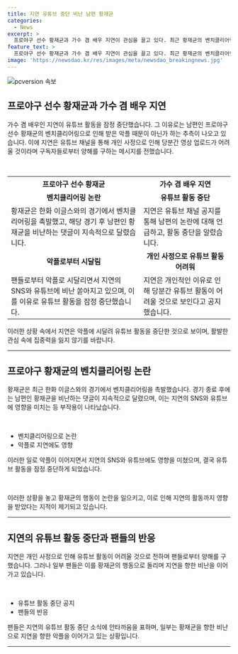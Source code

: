 ```yaml
---
title: 지연 유튜브 중단 비난 남편 황재균
categories:
  - News
excerpt: >
  프로야구 선수 황재균과 가수 겸 배우 지연이 관심을 끌고 있다. 최근 황재균의 벤치클리어링 후 지연이 악플에 시달려 유튜브 활동을 잠정 중단했다는 소식이 전해졌다. 황재균의 경기에서의 행동이 논란을 빚으면서 지연의 SNS와 유튜브에 비난 댓글이 쏟아지고 있는 상황이라고 전해졌다. 지연은 개인 사정으로 인해 당분간 활동이 어려울 것이라며 구독자들의 양해를 부탁했으며, 밝은 모습으로 돌아오겠다고 전했다. 이에 대한 누리꾼들의 반응이 예상되고 있다.
feature_text: >
  프로야구 선수 황재균과 가수 겸 배우 지연이 관심을 끌고 있다. 최근 황재균의 벤치클리어링 후 지연이 악플에 시달려 유튜브 활동을 잠정 중단했다는 소식이 전해졌다. 황재균의 경기에서의 행동이 논란을 빚으면서 지연의 SNS와 유튜브에 비난 댓글이 쏟아지고 있는 상황이라고 전해졌다. 지연은 개인 사정으로 인해 당분간 활동이 어려울 것이라며 구독자들의 양해를 부탁했으며, 밝은 모습으로 돌아오겠다고 전했다. 이에 대한 누리꾼들의 반응이 예상되고 있다.
image: 'https://newsdao.kr/res/images/meta/newsdao_breakingnews.jpg'
---
```


<p><img src="https://newsdao.kr/res/images/meta/newsdao_breakingnews.jpg" alt="pcversion 속보" /></p>

<h2 data-ke-size="size26">프로야구 선수 황재균과 가수 겸 배우 지연</h2>

<p data-ke-size="size16">가수 겸 배우인 지연이 유튜브 활동을 잠정 중단했습니다. 그 이유로는 남편인 프로야구 선수 황재균의 벤치클리어링으로 인해 받은 악플 때문이 아닌가 하는 추측이 나오고 있습니다. 이에 지연은 유튜브 채널을 통해 개인 사정으로 인해 당분간 영상 업로드가 어려울 것이라며 구독자들로부터 양해를 구하는 메시지를 전했습니다.</p>

<p><br></p>

<table>
  <tr>
    <th>프로야구 선수 황재균</th>
    <th>가수 겸 배우 지연</th>
  </tr>
  <tr>
    <td style="text-align: center; height: 17px;"><b>벤치클리어링 논란</b></td>
    <td style="text-align: center; height: 17px;"><b>유튜브 활동 중단</b></td>
  </tr>
  <tr>
    <td>황재균은 한화 이글스와의 경기에서 벤치클리어링을 촉발했고, 해당 경기 후 남편인 황재균을 비난하는 댓글이 지속적으로 달렸습니다.</td>
    <td>지연은 유튜브 채널 공지를 통해 남편의 논란에 대해 언급하고, 활동 중단을 알렸습니다.</td>
  </tr>
  <tr>
    <td style="text-align: center; height: 17px;"><b>악플로부터 시달림</b></td>
    <td style="text-align: center; height: 17px;"><b>개인 사정으로 유튜브 활동 어려워</b></td>
  </tr>
  <tr>
    <td>팬들로부터 악플로 시달리면서 지연의 SNS와 유튜브에 비난 쏟아지고 있으며, 이를 이유로 유튜브 활동을 잠정 중단했습니다.</td>
    <td>지연은 개인적인 이유로 인해 당분간 유튜브 활동이 어려울 것으로 보인다고 공지했습니다.</td>
  </tr>
</table>

<p data-ke-size="size16">이러한 상황 속에서 지연은 악플에 시달려 유튜브 활동을 중단한 것으로 보이며, 활발한 관심 속에 집중력을 잃지 않기를 바랍니다.</p>

<hr>

<h2 data-ke-size="size26">프로야구 황재균의 벤치클리어링 논란</h2>

<p data-ke-size="size16">황재균은 최근 한화 이글스와의 경기에서 벤치클리어링을 촉발했습니다. 경기 종료 후에는 남편인 황재균을 비난하는 댓글이 지속적으로 달렸으며, 이는 지연의 SNS와 유튜브에 영향을 미치는 등 부작용이 나타났습니다.</p>

<p><br></p>

<ul>
  <li>벤치클리어링으로 논란</li>
  <li>악플로 지연에도 영향</li>
</ul>

<p data-ke-size="size16">이러한 일로 악플이 이어지면서 지연의 SNS와 유튜브에도 영향을 미쳤으며, 결국 유튜브 활동을 잠정 중단하게 되었습니다.</p>

<p><br></p>

<p data-ke-size="size16">이러한 상황을 놓고 황재균의 행동이 논란을 일으키고, 이로 인해 지연의 활동까지 영향을 받았다는 지적이 제기되고 있습니다.</p>

<hr>

<h2 data-ke-size="size26">지연의 유튜브 활동 중단과 팬들의 반응</h2>

<p data-ke-size="size16">지연은 개인 사정으로 인해 유튜브 활동이 어려울 것으로 전하며 팬들로부터 양해를 구했습니다. 그러나 일부 팬들은 이를 황재균의 행동으로 돌리며 지연을 향한 비난을 이어가고 있습니다.</p>

<p><br></p>

<ul>
  <li>유튜브 활동 중단 공지</li>
  <li>팬들의 반응</li>
</ul>

<p data-ke-size="size16">팬들은 지연의 유튜브 활동 중단 소식에 안타까움을 표하며, 일부는 황재균을 향한 비난으로 지연을 향한 악플을 이어가고 있는 상황입니다.</p>

<hr>


